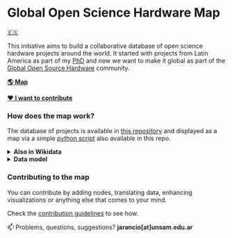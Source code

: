 # Global Open Science Hardware Map

[:es:](README_es.md)

This initiative aims to build a collaborative database of open science hardware projects around the world. It started with projects from Latin America as part of my [PhD](https://github.com/thessaly/phd/) and now we want to make it global as part of the [Global Open Source Hardware](https://openhardware.science) community. 

[**:earth_americas: Map**](http://thessaly.pythonanywhere.com)   

[**:heart: I want to contribute**](CONTRIBUTING.md)


### How does the map work?
The database of projects is available in [this repository](https://github.com/thessaly/GOSHMap/blob/master/goshdata.csv) and displayed as a map via a simple [python script](https://github.com/thessaly/GOSHMap/blob/master/goshmap.py) also available in this repo.

<details><summary><b>Also in Wikidata</b></summary>
<p>
I've replicated the database in Wikidata too, but some items are missing geographic coordinates, therefore not all items are represented in the map view available through the Wikidata Query Service. That's work in progress.

[Wikidate list in table format](https://query.wikidata.org/#SELECT%20DISTINCT%20%3Fitem%20%3FitemLabel%20%3FinstanceOfLabel%20%3FfieldLabel%20%3Furl%20%3Fcoords%0AWHERE%20%7B%0A%20%20%3Fitem%20wdt%3AP361%20wd%3AQ62391989%3B%0A%0A%20%20OPTIONAL%7B%3Fitem%20wdt%3AP856%20%3Furl%3B%0A%20%20%20%20%20%20%20%20%20%20%20%20%20%20%20%20%20wdt%3AP31%20%3FinstanceOf%3B%0A%20%20%20%20%20%20%20%20%20%20wdt%3AP101%20%3Ffield%3B%0A%20%20%20%20%20%20%20%20%20%20%20%20%20%20%20%20%20wdt%3AP625%20%3Fcoords.%7D%0A%20%20%20%20%20%20%20%20%0A%20%20%20%20%20%20%20%20%0A%20%20SERVICE%20wikibase%3Alabel%20%7B%20bd%3AserviceParam%20wikibase%3Alanguage%20%22%5BAUTO_LANGUAGE%5D%2Cen%2Ces%22.%20%7D%0A%7D)     

The benefits I see from this approach are:    
- Anyone can contribute;
- Map is updated everytime you visit it;
- Easy to link with other sources of data (wikipedia articles, github repos, journal articles);
- Engagement with the bigger wikimedia community

There is a small possibility of vandalism, that's why I keep a periodic [backup](goshmap.csv) of the database in this same repo.

</details>

<details><summary><b>Data model</b></summary>
<p>
This is the proposed structure to allows us map the projects that are part of GOSH community.  

*Check an example here: [Monitor Abierto de Calidad de Aire (MACA)](https://www.wikidata.org/wiki/Q62395443)*

1. Node must be `instance of (P31)` one of the following:

- `project (Q170584)`
- `community (Q177634)`
- `university research group (Q28863779)`
- `business (Q4830453)`
- `institution (Q178706)`

2. Node must have statement `field of work (P101)` with one of the following values:

- `education (Q8434)`
- `art (Q735)`
- `academic research (Q62393045)`
- `community science (Q62392920)`

4. Node must have statement `official website (P856)` with a link pointing to documentation

5. Node must have statement `location (P276)` with value corresponding to item of the city where node happens.

  *Note: if city or region item doesn't have coordinate locations within its own page, node won't be mapped*

6. Node must have statement `part of (P361)` with value `Global Open Science Hardware (Q62391989)`

</details>

### Contributing to the map

You can contribute by adding nodes, translating data, enhancing visualizations or anything else that comes to your mind.

Check the [contribution guidelines](CONTRIBUTING.md) to see how.


:mailbox: Problems, questions, suggestions? **jarancio[at]unsam.edu.ar**
